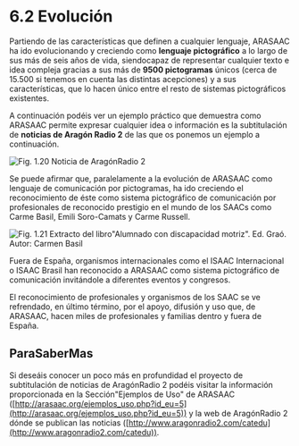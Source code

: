 
# 6.2 Evolución

Partiendo de las características que definen a cualquier lenguaje, ARASAAC ha ido evolucionando y creciendo como **lenguaje pictográfico** a lo largo de sus más de seis años de vida, siendocapaz de representar cualquier texto e idea compleja gracias a sus más de **9500 pictogramas** únicos (cerca de 15.500 si tenemos en cuenta las distintas acepciones) y a sus características, que lo hacen único entre el resto de sistemas pictográficos existentes.

A continuación podéis ver un ejemplo práctico que demuestra como ARASAAC permite expresar cualquier idea o información es la subtitulación de **noticias de Aragón Radio 2** de las que os ponemos un ejemplo a continuación.

![Fig. 1.20 Noticia de AragónRadio 2](https://lh5.googleusercontent.com/-wnfLX-kcfr4/UeK-voSIRNI/AAAAAAAAAkM/jOzKOSJmIVk/w1024-h448-no/20130610_00001.jpg)

Se puede afirmar que, paralelamente a la evolución de ARASAAC como lenguaje de comunicación por pictogramas, ha ido creciendo el reconocimiento de éste como sistema pictográfico de comunicación por profesionales de reconocido prestigio en el mundo de los SAACs como Carme Basil, Emili Soro-Camats y Carme Russell.

![Fig. 1.21 Extracto del libro"Alumnado con discapacidad motriz". Ed. Graó. Autor: Carmen Basil](https://lh3.googleusercontent.com/-v9vCga_5Z0Q/UkwAKPfBUuI/AAAAAAAABTc/Bpv8Z5KqzYc/w621-h340-no/libro_Carmen_Basil.PNG)

Fuera de España, organismos internacionales como el ISAAC Internacional o ISAAC Brasil han reconocido a ARASAAC como sistema pictográfico de comunicación invitándole a diferentes eventos y congresos.

El reconocimiento de profesionales y organismos de los SAAC se ve refrendado, en último término, por el apoyo, difusión y uso que, de ARASAAC, hacen miles de profesionales y familias dentro y fuera de España.

## ParaSaberMas

Si deseáis conocer un poco más en profundidad el proyecto de subtitulación de noticias de AragónRadio 2 podéis visitar la información proporcionada en la Sección"Ejemplos de Uso" de ARASAAC ([http://arasaac.org/ejemplos_uso.php?id_eu=5](http://arasaac.org/ejemplos_uso.php?id_eu=5)) y la web de AragónRadio 2 dónde se publican las noticias ([http://www.aragonradio2.com/catedu](http://www.aragonradio2.com/catedu)).

